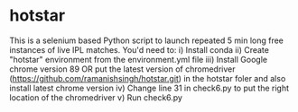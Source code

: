 # hotstar

This is a selenium based Python script to launch repeated 5 min long free instances of live IPL matches. 
You'd need to:
i) Install conda
ii) Create "hotstar" environment from the environment.yml file 
iii) Install Google chrome version 89 OR put the latest version of chromedriver (https://github.com/ramanishsingh/hotstar.git) in the hotstar foler and also install latest chrome version
iv) Change line 31 in check6.py to put the right location of the chromedriver
v) Run check6.py
